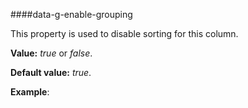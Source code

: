 ﻿####data-g-enable-grouping

This property is used to disable sorting for this column.

**Value:** *true* or *false*.

**Default value:** *true*.

**Example**:
<!--Start the highlighter-->
<pre class="brush: html">
	<column data-g-member="Name" data-g-enable-grouping = "false"> </column>
</pre>
##### 
<script type="text/javascript">
    SyntaxHighlighter.highlight();
</script>